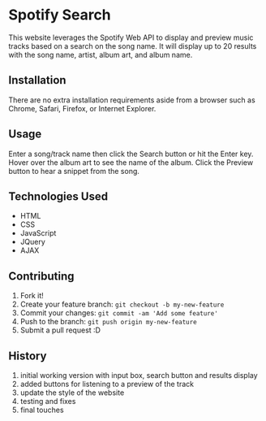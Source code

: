 # Spotify Search

This website leverages the Spotify Web API to display and preview music tracks based on a search on the song name.  It will display up to 20 results with the song name, artist, album art, and album name.

## Installation

There are no extra installation requirements aside from a browser such as Chrome, Safari, Firefox, or Internet Explorer.

## Usage

Enter a song/track name then click the Search button or hit the Enter key.  Hover over the album art to see the name of the album.  Click the Preview button to hear a snippet from the song.

## Technologies Used

* HTML
* CSS
* JavaScript
* JQuery
* AJAX

## Contributing

1. Fork it!
2. Create your feature branch: `git checkout -b my-new-feature`
3. Commit your changes: `git commit -am 'Add some feature'`
4. Push to the branch: `git push origin my-new-feature`
5. Submit a pull request :D

## History

1. initial working version with input box, search button and results display
2. added buttons for listening to a preview of the track
3. update the style of the website
4. testing and fixes
5. final touches
